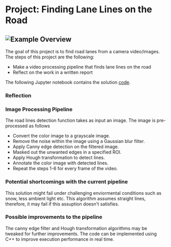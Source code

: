 # **Project: Finding Lane Lines on the Road** 
![Example](/test_images/results/solidYellowCurve2.jpg)
Overview
---

The goal of this project is to find road lanes from a camera video/images. The steps of this project are the following:
* Make a video processing pipeline that finds lane lines on the road 
* Reflect on the work in a written report

The following Jupyter notebook contains the solution [code](https://github.com/dringakn/CarND-LaneLines-P1/blob/master/P1.ipynb).

### Reflection

### Image Processing Pipeline

The road lines detection function takes as input an image. The image is pre-processed as follows
* Convert the color image to a grayscale image.
* Remove the noise within the image using a Gaussian blur filter.
* Apply Canny edge detection on the filtered image.
* Masked out the unwanted edges in a specified ROI.
* Apply Hough transformation to detect lines.
* Annotate the color image with detected lines.
* Repeat the steps 1-6 for every frame of the video.

### Potential shortcomings with the current pipeline

This solution might fail under challenging enviormental conditions such as snow, less ambient light etc.
This algorithm assumes straight lines, therefore, it may fail if this assuption doesn't satisfies.

### Possible improvements to the pipeline

The canny edge filter and Hough transformation algorithms may be tweaked for further improvements.
The code can be implemented using C++ to improve execution performance in real time.

